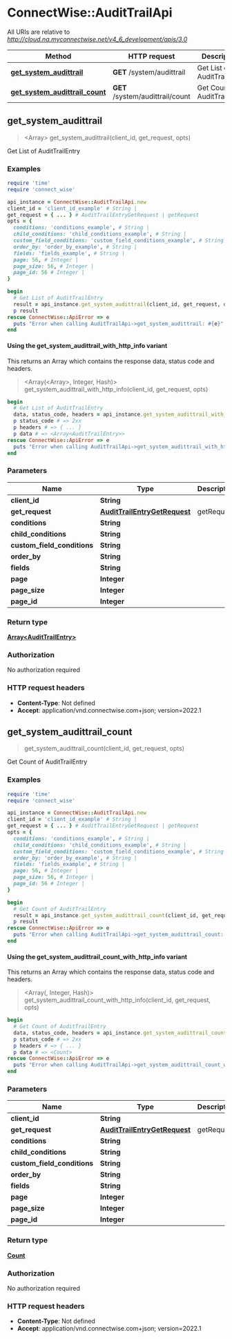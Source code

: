 # ConnectWise::AuditTrailApi

All URIs are relative to *http://cloud.na.myconnectwise.net/v4_6_development/apis/3.0*

| Method | HTTP request | Description |
| ------ | ------------ | ----------- |
| [**get_system_audittrail**](AuditTrailApi.md#get_system_audittrail) | **GET** /system/audittrail | Get List of AuditTrailEntry |
| [**get_system_audittrail_count**](AuditTrailApi.md#get_system_audittrail_count) | **GET** /system/audittrail/count | Get Count of AuditTrailEntry |


## get_system_audittrail

> <Array<AuditTrailEntry>> get_system_audittrail(client_id, get_request, opts)

Get List of AuditTrailEntry

### Examples

```ruby
require 'time'
require 'connect_wise'

api_instance = ConnectWise::AuditTrailApi.new
client_id = 'client_id_example' # String | 
get_request = { ... } # AuditTrailEntryGetRequest | getRequest
opts = {
  conditions: 'conditions_example', # String | 
  child_conditions: 'child_conditions_example', # String | 
  custom_field_conditions: 'custom_field_conditions_example', # String | 
  order_by: 'order_by_example', # String | 
  fields: 'fields_example', # String | 
  page: 56, # Integer | 
  page_size: 56, # Integer | 
  page_id: 56 # Integer | 
}

begin
  # Get List of AuditTrailEntry
  result = api_instance.get_system_audittrail(client_id, get_request, opts)
  p result
rescue ConnectWise::ApiError => e
  puts "Error when calling AuditTrailApi->get_system_audittrail: #{e}"
end
```

#### Using the get_system_audittrail_with_http_info variant

This returns an Array which contains the response data, status code and headers.

> <Array(<Array<AuditTrailEntry>>, Integer, Hash)> get_system_audittrail_with_http_info(client_id, get_request, opts)

```ruby
begin
  # Get List of AuditTrailEntry
  data, status_code, headers = api_instance.get_system_audittrail_with_http_info(client_id, get_request, opts)
  p status_code # => 2xx
  p headers # => { ... }
  p data # => <Array<AuditTrailEntry>>
rescue ConnectWise::ApiError => e
  puts "Error when calling AuditTrailApi->get_system_audittrail_with_http_info: #{e}"
end
```

### Parameters

| Name | Type | Description | Notes |
| ---- | ---- | ----------- | ----- |
| **client_id** | **String** |  |  |
| **get_request** | [**AuditTrailEntryGetRequest**](.md) | getRequest |  |
| **conditions** | **String** |  | [optional] |
| **child_conditions** | **String** |  | [optional] |
| **custom_field_conditions** | **String** |  | [optional] |
| **order_by** | **String** |  | [optional] |
| **fields** | **String** |  | [optional] |
| **page** | **Integer** |  | [optional] |
| **page_size** | **Integer** |  | [optional] |
| **page_id** | **Integer** |  | [optional] |

### Return type

[**Array&lt;AuditTrailEntry&gt;**](AuditTrailEntry.md)

### Authorization

No authorization required

### HTTP request headers

- **Content-Type**: Not defined
- **Accept**: application/vnd.connectwise.com+json; version=2022.1


## get_system_audittrail_count

> <Count> get_system_audittrail_count(client_id, get_request, opts)

Get Count of AuditTrailEntry

### Examples

```ruby
require 'time'
require 'connect_wise'

api_instance = ConnectWise::AuditTrailApi.new
client_id = 'client_id_example' # String | 
get_request = { ... } # AuditTrailEntryGetRequest | getRequest
opts = {
  conditions: 'conditions_example', # String | 
  child_conditions: 'child_conditions_example', # String | 
  custom_field_conditions: 'custom_field_conditions_example', # String | 
  order_by: 'order_by_example', # String | 
  fields: 'fields_example', # String | 
  page: 56, # Integer | 
  page_size: 56, # Integer | 
  page_id: 56 # Integer | 
}

begin
  # Get Count of AuditTrailEntry
  result = api_instance.get_system_audittrail_count(client_id, get_request, opts)
  p result
rescue ConnectWise::ApiError => e
  puts "Error when calling AuditTrailApi->get_system_audittrail_count: #{e}"
end
```

#### Using the get_system_audittrail_count_with_http_info variant

This returns an Array which contains the response data, status code and headers.

> <Array(<Count>, Integer, Hash)> get_system_audittrail_count_with_http_info(client_id, get_request, opts)

```ruby
begin
  # Get Count of AuditTrailEntry
  data, status_code, headers = api_instance.get_system_audittrail_count_with_http_info(client_id, get_request, opts)
  p status_code # => 2xx
  p headers # => { ... }
  p data # => <Count>
rescue ConnectWise::ApiError => e
  puts "Error when calling AuditTrailApi->get_system_audittrail_count_with_http_info: #{e}"
end
```

### Parameters

| Name | Type | Description | Notes |
| ---- | ---- | ----------- | ----- |
| **client_id** | **String** |  |  |
| **get_request** | [**AuditTrailEntryGetRequest**](.md) | getRequest |  |
| **conditions** | **String** |  | [optional] |
| **child_conditions** | **String** |  | [optional] |
| **custom_field_conditions** | **String** |  | [optional] |
| **order_by** | **String** |  | [optional] |
| **fields** | **String** |  | [optional] |
| **page** | **Integer** |  | [optional] |
| **page_size** | **Integer** |  | [optional] |
| **page_id** | **Integer** |  | [optional] |

### Return type

[**Count**](Count.md)

### Authorization

No authorization required

### HTTP request headers

- **Content-Type**: Not defined
- **Accept**: application/vnd.connectwise.com+json; version=2022.1

